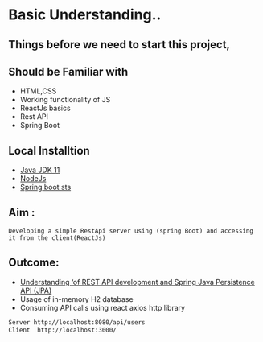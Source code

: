 # Basic Understanding..
## Things before we need to start this project,

## Should be Familiar with

- HTML,CSS
- Working functionality of JS 
- ReactJs basics
- Rest API 
- Spring Boot 

## Local Installtion 
- [Java JDK 11](https://www.oracle.com/in/java/technologies/javase-jdk11-downloads.html ) 
- [NodeJs](https://nodejs.org/en/ )
- [Spring boot sts](https://github.com/spring-projects/toolsuite-distribution/wiki/Spring-Tool-Suite-3)

## Aim  :
    Developing a simple RestApi server using (spring Boot) and accessing it from the client(ReactJs)

## Outcome: 

- [Understanding ‘of REST API development and Spring Java Persistence API (JPA)](https://dzone.com/articles/what-is-spring-data-jpa)
- Usage of in-memory H2 database 
- Consuming API calls using react axios http library


```sh
Server http://localhost:8080/api/users
Client  http://localhost:3000/ 
```

